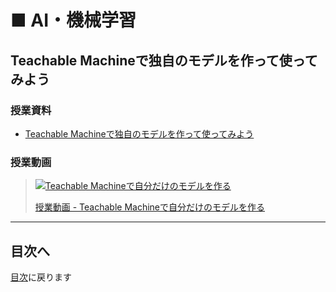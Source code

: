 # ■ AI・機械学習

## Teachable Machineで独自のモデルを作って使ってみよう

### 授業資料

- [Teachable Machineで独自のモデルを作って使ってみよう](01.md)

### 授業動画

> [![Teachable Machineで自分だけのモデルを作る](https://img.youtube.com/vi/6EPYyt5Is-0/0.jpg)](https://www.youtube.com/watch?v=6EPYyt5Is-0)
>
> [授業動画 - Teachable Machineで自分だけのモデルを作る](https://www.youtube.com/watch?v=6EPYyt5Is-0)

---

## 目次へ

[目次](https://github.com/protoout/po-common/tree/main/lessons)に戻ります

